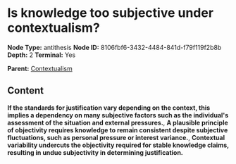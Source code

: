 # Is knowledge too subjective under contextualism?

**Node Type:** antithesis
**Node ID:** 8106fbf6-3432-4484-841d-f79f119f2b8b
**Depth:** 2
**Terminal:** Yes

**Parent:** [Contextualism](contextualism.md)

## Content

**If the standards for justification vary depending on the context, this implies a dependency on many subjective factors such as the individual's assessment of the situation and external pressures.**, **A plausible principle of objectivity requires knowledge to remain consistent despite subjective fluctuations, such as personal pressure or interest variance.**, **Contextual variability undercuts the objectivity required for stable knowledge claims, resulting in undue subjectivity in determining justification.**
